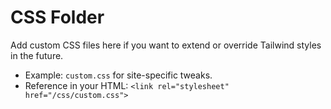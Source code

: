 # CSS Folder

Add custom CSS files here if you want to extend or override Tailwind styles in the future.

- Example: `custom.css` for site-specific tweaks.
- Reference in your HTML: `<link rel="stylesheet" href="/css/custom.css">`
